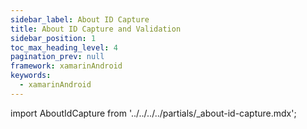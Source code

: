 ```yaml
---
sidebar_label: About ID Capture
title: About ID Capture and Validation
sidebar_position: 1
toc_max_heading_level: 4
pagination_prev: null
framework: xamarinAndroid
keywords:
  - xamarinAndroid
---
```


import AboutIdCapture from '../../../../partials/_about-id-capture.mdx';

<AboutIdCapture/>